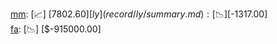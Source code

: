 [mm](record/mm/summary.md): [📈] [$7802.60]  
[ly](record/ly/summary.md): [📉] [$-1317.00]  
[fa](record/fa/summary.md): [📉] [$-915000.00]  
